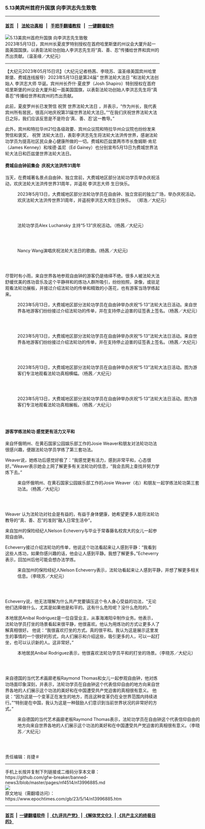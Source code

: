 ### 5.13美宾州首府升国旗 向李洪志先生致敬
------------------------

#### [首页](https://github.com/gfw-breaker/banned-news3/blob/master/README.md) &nbsp;&nbsp;|&nbsp;&nbsp; [法轮功真相](https://github.com/begood0513/basic/blob/master/README.md)  &nbsp;&nbsp;|&nbsp;&nbsp; [手把手翻墙教程](https://github.com/gfw-breaker/guides/wiki)  &nbsp;&nbsp;|&nbsp;&nbsp; [一键翻墙软件](https://github.com/gfw-breaker/nogfw/blob/master/README.md)  



<div><img alt="5.13美宾州首府升国旗 向李洪志先生致敬" class="attachment-djy_600_400 size-djy_600_400 wp-post-image" src="https://i.epochtimes.com/assets/uploads/2023/05/id13996892-Harrisburgh_WSY5256-600x400.jpeg"/>
<div class="caption">
 2023年5月13日，宾州州长夏皮罗特别授权在首府哈里斯堡的州议会大厦升起一面美国国旗，以表彰法轮功创始人李洪志先生将“真、善、忍”传播给世界和宾州的杰出贡献。（温圣缘／大纪元）
</div></div><hr/>


<div><p>
 【大纪元2023年05月15日讯】（大纪元记者杨茜、李晓苏、温圣缘美国宾州哈里斯堡、费城连线报导）2023年5月13日是第24届“
 <ok href="https://www.epochtimes.com/gb/tag/%E4%B8%96%E7%95%8C%E6%B3%95%E8%BD%AE%E5%A4%A7%E6%B3%95%E6%97%A5.html">
  世界法轮大法日
 </ok>
 ”和法轮大法创始人
 <ok href="https://www.epochtimes.com/gb/tag/%E6%9D%8E%E6%B4%AA%E5%BF%97%E5%A4%A7%E5%B8%88.html">
  李洪志大师
 </ok>
 华诞。宾州州长乔什‧夏皮罗（Josh Shapiro）特别授权在首府哈里斯堡的州议会大厦升起一面美国国旗，以表彰法轮功创始人李洪志先生将“真善忍”传播给世界和宾州的杰出贡献。
</p>
<p>
 此前，夏皮罗州长已发贺信
 <ok href="https://www.epochtimes.com/gb/tag/%E7%A5%9D%E8%B4%BA.html">
  祝贺
 </ok>
 <ok href="https://www.epochtimes.com/gb/tag/%E4%B8%96%E7%95%8C%E6%B3%95%E8%BD%AE%E5%A4%A7%E6%B3%95%E6%97%A5.html">
  世界法轮大法日
 </ok>
 ，并表示，“作为州长，我代表宾州所有居民，很高兴地庆祝第31届世界法轮大法日。”“在我们庆祝世界法轮大法日之际，我们应该反思是不是符合‘真、善、忍’这一教导。”
</p>
<p>
 此外，宾州和特拉华州21位各级政要、宾州众议院和特拉华州众议院也纷纷发来贺信和褒奖，
 <ok href="https://www.epochtimes.com/gb/tag/%E7%A5%9D%E8%B4%BA.html">
  祝贺
 </ok>
 法轮大法日，表彰李洪志先生将法轮大法洪传世界，感谢法轮功学员为提高社区民众身心健康所做的一切。费城和匹兹堡两市市长詹姆斯·肯尼（James Kenney）和埃德·盖尼（Ed Gainey）也分别宣布5月13日为费城世界法轮大法日和匹兹堡世界法轮大法日。
</p>
<h4>
 费城自由钟前集会  庆祝大法洪传31周年
</h4>
<p>
 当天，在费城著名景点自由钟、独立宫前，大费城地区部分法轮功学员举办庆祝活动，欢庆法轮大法洪传世界31周年，并遥祝
 <ok href="https://www.epochtimes.com/gb/tag/%E6%9D%8E%E6%B4%AA%E5%BF%97%E5%A4%A7%E5%B8%88.html">
  李洪志大师
 </ok>
 生日快乐。
</p>
<figure aria-describedby="caption-attachment-13996895" class="wp-caption aligncenter" id="attachment_13996895" style="width: 600px">
 <ok href="https://i.epochtimes.com/assets/uploads/2023/05/id13996895-P1034164-copy-e1684095968175.jpg" target="_blank">
  <img alt="" class="size-full wp-image-13996895" src="https://i.epochtimes.com/assets/uploads/2023/05/id13996895-P1034164-copy-e1684095968175.jpg"/>
 </ok>
 <br/><figcaption class="wp-caption-text" id="caption-attachment-13996895">
  2023年5月13日，大费城地区部分法轮功学员在自由钟、独立宫前的独立广场，举办庆祝活动，欢庆法轮大法洪传世界31周年，并遥祝李洪志大师生日快乐。 （郑浩／大纪元）
 </figcaption><br/>
</figure><br/>
<figure aria-describedby="caption-attachment-13996910" class="wp-caption aligncenter" id="attachment_13996910" style="width: 600px">
 <ok href="https://i.epochtimes.com/assets/uploads/2023/05/id13996910-IMG_2596-e1684097128127.jpeg" target="_blank">
  <img alt="" class="size-full wp-image-13996910" src="https://i.epochtimes.com/assets/uploads/2023/05/id13996910-IMG_2596-e1684097128127.jpeg"/>
 </ok>
 <br/><figcaption class="wp-caption-text" id="caption-attachment-13996910">
  法轮功学员Alex Luchansky 主持“5‧13”庆祝活动。（杨茜／大纪元）
 </figcaption><br/>
</figure><br/>
<figure aria-describedby="caption-attachment-13996912" class="wp-caption aligncenter" id="attachment_13996912" style="width: 600px">
 <ok href="https://i.epochtimes.com/assets/uploads/2023/05/id13996912-IMG_2604-e1684097170364.jpeg" target="_blank">
  <img alt="" class="size-full wp-image-13996912" src="https://i.epochtimes.com/assets/uploads/2023/05/id13996912-IMG_2604-e1684097170364.jpeg"/>
 </ok>
 <br/><figcaption class="wp-caption-text" id="caption-attachment-13996912">
  Nancy Wang演唱庆祝法轮大法日的歌曲。(杨茜／大纪元)
 </figcaption><br/>
</figure><br/>
<p>
 尽管时有小雨，来自世界各地参观自由钟的游客仍是络绎不绝。很多人被法轮大法舒缓优美的炼功音乐及这个平静祥和的炼功人群所吸引，纷纷拍照，录像，或驻足观看法轮功展板，并接过介绍法轮功的传单和精致的小莲花，也有游客当场学练起来。
</p>
<figure aria-describedby="caption-attachment-13996904" class="wp-caption aligncenter" id="attachment_13996904" style="width: 600px">
 <ok href="https://i.epochtimes.com/assets/uploads/2023/05/id13996904-IMG_2484-e1684096546874.jpeg" target="_blank">
  <img alt="" class="size-full wp-image-13996904" src="https://i.epochtimes.com/assets/uploads/2023/05/id13996904-IMG_2484-e1684096546874.jpeg"/>
 </ok>
 <br/><figcaption class="wp-caption-text" id="caption-attachment-13996904">
  2023年5月13日，大费城地区部分法轮功学员在自由钟举办庆祝“5‧13”法轮大法日活动。来自世界各地游客们纷纷接过介绍法轮功的传单，并在支持停止迫害的征签表上签名。（杨茜／大纪元）
 </figcaption><br/>
</figure><br/>
<figure aria-describedby="caption-attachment-13996905" class="wp-caption aligncenter" id="attachment_13996905" style="width: 600px">
 <ok href="https://i.epochtimes.com/assets/uploads/2023/05/id13996905-IMG_2514-e1684097257380.jpeg" target="_blank">
  <img alt="" class="size-full wp-image-13996905" src="https://i.epochtimes.com/assets/uploads/2023/05/id13996905-IMG_2514-e1684097257380.jpeg"/>
 </ok>
 <br/><figcaption class="wp-caption-text" id="caption-attachment-13996905">
  2023年5月13日，大费城地区部分法轮功学员在自由钟举办庆祝“5‧13”法轮大法日活动。来自世界各地游客们纷纷接过介绍法轮功的传单，并在支持停止迫害的征签表上签名。（杨茜／大纪元）
 </figcaption><br/>
</figure><br/>
<figure aria-describedby="caption-attachment-13996902" class="wp-caption aligncenter" id="attachment_13996902" style="width: 600px">
 <ok href="https://i.epochtimes.com/assets/uploads/2023/05/id13996902-IMG_2425-e1684096670493.jpeg" target="_blank">
  <img alt="" class="size-full wp-image-13996902" src="https://i.epochtimes.com/assets/uploads/2023/05/id13996902-IMG_2425-e1684096670493.jpeg"/>
 </ok>
 <br/><figcaption class="wp-caption-text" id="caption-attachment-13996902">
  2023年5月13日，大费城地区部分法轮功学员在自由钟举办庆祝“5‧13”法轮大法日活动。图为游客们专注地观看法轮功真相横幅。（杨茜／大纪元）
 </figcaption><br/>
</figure><br/>
<figure aria-describedby="caption-attachment-13996903" class="wp-caption aligncenter" id="attachment_13996903" style="width: 600px">
 <ok href="https://i.epochtimes.com/assets/uploads/2023/05/id13996903-IMG_2451-e1684096829955.jpeg" target="_blank">
  <img alt="" class="size-full wp-image-13996903" src="https://i.epochtimes.com/assets/uploads/2023/05/id13996903-IMG_2451-e1684096829955.jpeg"/>
 </ok>
 <br/><figcaption class="wp-caption-text" id="caption-attachment-13996903">
  2023年5月13日，大费城地区部分法轮功学员在自由钟举办庆祝“5‧13”法轮大法日活动。图为游客们专注地观看法轮功真相展板。（杨茜／大纪元）
 </figcaption><br/>
</figure><br/>
<h4>
 游客学练法轮功 感觉更有活力又平和
</h4>
<p>
 来自怀俄明州、在黄石国家公园娱乐部工作的Josie Weaver和朋友对法轮功功法很感兴趣，便跟法轮功学员学练了第三套功法。
</p>
<p>
 Weaver说，她练功后感觉好极了：“我感觉更有活力，感到非常平和，心态很好。”Weaver表示她会上网了解更多有关法轮功的信息，“我会去网上查找并努力学炼下去。”
</p>
<figure aria-describedby="caption-attachment-13996908" class="wp-caption aligncenter" id="attachment_13996908" style="width: 600px">
 <ok href="https://i.epochtimes.com/assets/uploads/2023/05/id13996908-IMG_2523-e1684096884423.jpeg" target="_blank">
  <img alt="" class="size-full wp-image-13996908" src="https://i.epochtimes.com/assets/uploads/2023/05/id13996908-IMG_2523-e1684096884423.jpeg"/>
 </ok>
 <br/><figcaption class="wp-caption-text" id="caption-attachment-13996908">
  来自怀俄明州、在黄石国家公园娱乐部工作的Josie Weaver（右）和朋友一起学练法轮功第三套功法。（杨茜／大纪元）
 </figcaption><br/>
</figure><br/>
<p>
 Weaver 认为法轮功对社会是有益的，有益于身体健康，她希望更多人能将法轮功教导的“真、善、忍”的准则“融入日常生活中”。
</p>
<p>
 来自加州的保险经纪人Nelson Echeverry与毕业于常春藤名校宾大的女儿一起参观自由钟。
</p>
<p>
 Echeverry接过介绍法轮功的传单，他说这个功法看起来让人感到平静：“我看到这些人炼功，如果你感兴趣的话，他会让人感到平静。我想了解更多。”Echeverry表示，回加州后他可能会想办法学炼。
</p>
<figure aria-describedby="caption-attachment-13997018" class="wp-caption aligncenter" id="attachment_13997018" style="width: 600px">
 <ok href="https://i.epochtimes.com/assets/uploads/2023/05/id13997018-Nelson-Echeverry-copy-e1684108313106.jpg" target="_blank">
  <img alt="" class="size-full wp-image-13997018" src="https://i.epochtimes.com/assets/uploads/2023/05/id13997018-Nelson-Echeverry-copy-e1684108313106.jpg"/>
 </ok>
 <br/><figcaption class="wp-caption-text" id="caption-attachment-13997018">
  来自加州的保险经纪人Nelson Echeverry表示，法轮功看起来让人感到平静，并想了解更多相关信息。（李晓苏／大纪元）
 </figcaption><br/>
</figure><br/>
<p>
 Echeverry说，他无法理解为什么共产党要镇压这个令人身心受益的功法，“无论他们选择做什么，尤其是如果他是和平的。这有什么危险呢？没什么危险的。”
</p>
<p>
 本地居民Anibal Rodriguez是一位自营业主，从事海滩阳伞制作业务。他表示，法轮功学员打坐的场景看起来很平静，他很喜欢。他认为用炼功的方式让更多人了解真相很好。 他说：“我很喜欢打坐的方式。真的很平和。我认为这是展示这里发生的事情的一个很好的形式，向人们展示和介绍这些，吸引更多的人，可以一起打坐，也可以认识新的人。这非常好。”
</p>
<figure aria-describedby="caption-attachment-13997019" class="wp-caption aligncenter" id="attachment_13997019" style="width: 600px">
 <ok href="https://i.epochtimes.com/assets/uploads/2023/05/id13997019-Anibal-Rodriguez-copy-e1684108374872.jpg" target="_blank">
  <img alt="" class="size-full wp-image-13997019" src="https://i.epochtimes.com/assets/uploads/2023/05/id13997019-Anibal-Rodriguez-copy-e1684108374872.jpg"/>
 </ok>
 <br/><figcaption class="wp-caption-text" id="caption-attachment-13997019">
  本地居民Anibal Rodriguez表示，他很喜欢法轮功学员平和的打坐的场景。（李晓苏／大纪元）
 </figcaption><br/>
</figure><br/>
<p>
 来自德国的当代艺术画廊老板Raymond Thomas和女儿一起参观自由钟，他对炼功场面印象深刻，并表示，法轮功学员在自由钟这个代表信仰自由的地方向来自世界各地的人们展示这个功法的美好和在中国遭受共产党迫害的真相很有意义。 他说：“因为这是一个变革正在发生的地方，而且这种变革仍在全世界范围内持续进行。”“特别是在中国，我认为这是一种鼓励人们意识到当前世界状况的非常好的方式。”
</p>
<figure aria-describedby="caption-attachment-13996915" class="wp-caption aligncenter" id="attachment_13996915" style="width: 600px">
 <ok href="https://i.epochtimes.com/assets/uploads/2023/05/id13996915-Raymond-Thomas-e1684097071664.jpeg" target="_blank">
  <img alt="" class="size-full wp-image-13996915" src="https://i.epochtimes.com/assets/uploads/2023/05/id13996915-Raymond-Thomas-e1684097071664.jpeg"/>
 </ok>
 <br/><figcaption class="wp-caption-text" id="caption-attachment-13996915">
  来自德国的当代艺术画廊老板Raymond Thomas表示，法轮功学员在自由钟这个代表信仰自由的地方向来自世界各地的人们展示这个功法的美好和在中国遭受共产党迫害的真相很有意义。（李晓苏／大纪元）
 </figcaption><br/>
</figure><br/>
<p>
 责任编辑：肖捷＃
</p>
</div>
<hr/>
手机上长按并复制下列链接或二维码分享本文章：<br/>
https://github.com/gfw-breaker/banned-news3/blob/master/pages/nf4514/n13996885.md <br/>
<a href='https://github.com/gfw-breaker/banned-news3/blob/master/pages/nf4514/n13996885.md'><img src='https://github.com/gfw-breaker/banned-news3/blob/master/pages/nf4514/n13996885.md.png'/></a> <br/>
原文地址（需翻墙访问）：https://www.epochtimes.com/gb/23/5/14/n13996885.htm


------------------------
#### [首页](https://github.com/gfw-breaker/banned-news3/blob/master/README.md) &nbsp;|&nbsp; [一键翻墙软件](https://github.com/gfw-breaker/nogfw/blob/master/README.md) &nbsp;| [《九评共产党》](https://github.com/gfw-breaker/9ping.md/blob/master/README.md#九评之一评共产党是什么) | [《解体党文化》](https://github.com/gfw-breaker/jtdwh.md/blob/master/README.md) | [《共产主义的终极目的》](https://github.com/gfw-breaker/gczydzjmd.md/blob/master/README.md)


<img src='http://gfw-breaker.win/banned-news3/pages/nf4514/n13996885.md' width='0px' height='0px'/>
